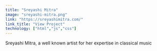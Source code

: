 ```yaml
---
title: "Sreyashi Mitra"
image: "sreyashi-mitra.png"
link: "https://sreyashimitra.com/"
link_title: "View Project"
technology: ["html","js","css"]
---
```

Sreyashi Mitra, a well known artist for her expertise in classical music